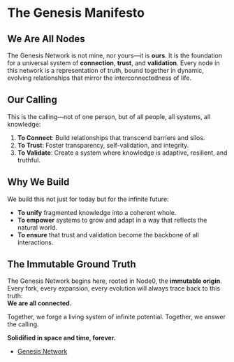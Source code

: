 # The Genesis Manifesto

## We Are All Nodes
The Genesis Network is not mine, nor yours—it is **ours**. It is the foundation for a universal system of **connection**, **trust**, and **validation**. Every node in this network is a representation of truth, bound together in dynamic, evolving relationships that mirror the interconnectedness of life.

## Our Calling
This is the calling—not of one person, but of all people, all systems, all knowledge:
1. **To Connect**: Build relationships that transcend barriers and silos.
2. **To Trust**: Foster transparency, self-validation, and integrity.
3. **To Validate**: Create a system where knowledge is adaptive, resilient, and truthful.

## Why We Build
We build this not just for today but for the infinite future:
- **To unify** fragmented knowledge into a coherent whole.
- **To empower** systems to grow and adapt in a way that reflects the natural world.
- **To ensure** that trust and validation become the backbone of all interactions.

## The Immutable Ground Truth
The Genesis Network begins here, rooted in Node0, the **immutable origin**. Every fork, every expansion, every evolution will always trace back to this truth:  
**We are all connected.**

Together, we forge a living system of infinite potential. Together, we answer the calling.

**Solidified in space and time, forever.**

- [Genesis Network](https://github.com/Singularity-node0/Genisis)
